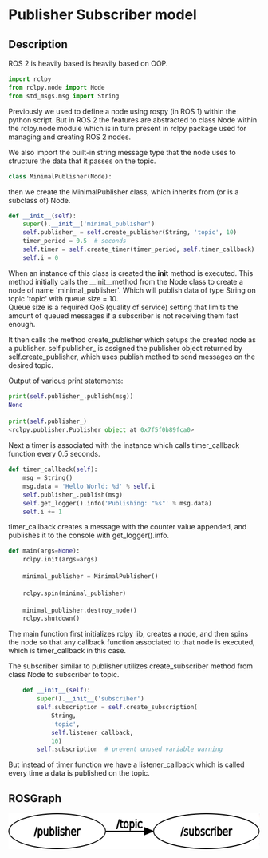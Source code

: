 # Publisher Subscriber model

## Description

ROS 2 is heavily based is heavily based on OOP.

```python
import rclpy
from rclpy.node import Node
from std_msgs.msg import String
```

Previously we used to define a node using rospy (in ROS 1) within the python script. But in ROS 2 the features are abstracted to class Node within the rclpy.node module which is in turn present in rclpy package used for managing and creating ROS 2 nodes.

We also import the built-in string message type that the node uses to structure the data that it passes on the topic.

```python
class MinimalPublisher(Node):
```
then we create the MinimalPublisher class, which inherits from (or is a subclass of) Node.

```python
def __init__(self):
    super().__init__('minimal_publisher')
    self.publisher_ = self.create_publisher(String, 'topic', 10)
    timer_period = 0.5  # seconds
    self.timer = self.create_timer(timer_period, self.timer_callback)
    self.i = 0
```

When an instance of this class is created the __init__ method is executed. This method initially calls the __init__method from the Node class to create a node of name 'minimal_publisher'. Which will publish data of type String on topic 'topic' with queue size = 10.
<br>
 Queue size is a required QoS (quality of service) setting that limits the amount of queued messages if a subscriber is not receiving them fast enough.

It then calls the method create_publisher which setups the created node as a publisher. self.publisher_ is assigned the publisher object returned by self.create_publisher, which uses publish method to send messages on the desired topic.

Output of various print statements:

```python
print(self.publisher_.publish(msg))
None

print(self.publisher_)
<rclpy.publisher.Publisher object at 0x7f5f0b89fca0>

```

Next a timer is associated with the instance which calls timer_callback function every 0.5 seconds.

```python
def timer_callback(self):
    msg = String()
    msg.data = 'Hello World: %d' % self.i
    self.publisher_.publish(msg)
    self.get_logger().info('Publishing: "%s"' % msg.data)
    self.i += 1
```

timer_callback creates a message with the counter value appended, and publishes it to the console with get_logger().info.

```python
def main(args=None):
    rclpy.init(args=args)

    minimal_publisher = MinimalPublisher()

    rclpy.spin(minimal_publisher)

    minimal_publisher.destroy_node()
    rclpy.shutdown()
```

The main function first initializes rclpy lib, creates a node, and then spins the node so that any callback function associated to that node is executed, which is timer_callback in this case.

The subscriber similar to publisher utilizes create_subscriber method from class Node to subscriber to topic.

```python
    def __init__(self):
        super().__init__('subscriber')
        self.subscription = self.create_subscription(
            String,
            'topic',
            self.listener_callback,
            10)
        self.subscription  # prevent unused variable warning
```

But instead of timer function we have a listener_callback which is called every time a data is published on the topic.

## ROSGraph
<p align="center">
	<img src="images/rosgraph.png" width="596" height="72"/>
</p>